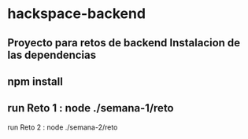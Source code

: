 # hackspace-backend
Proyecto para retos de backend
Instalacion de las dependencias
-----------------------------
 npm install
-----------------------------

run Reto 1 : node ./semana-1/reto
-----------------------------
run Reto 2 : node ./semana-2/reto
